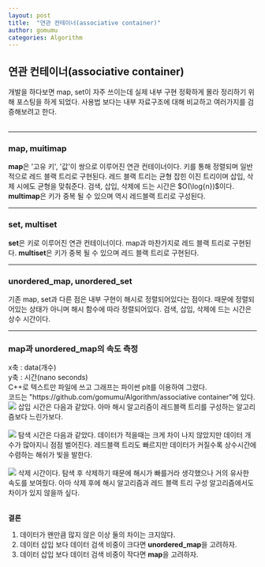 ```yaml
---
layout: post
title:  "연관 컨테이너(associative container)"
author: gomumu
categories: Algorithm
---
```


<h2 id="headings">연관 컨테이너(associative container)</h2>
<p>
개발을 하다보면 map, set이 자주 쓰이는데 실제 내부 구현 정확하게 몰라 정리하기 위해 포스팅을 하게 되었다.
사용법 보다는 내부 자료구조에 대해 비교하고 여러가지를 검증해보려고 한다.<br><br>
</p>
<hr>

<p>
<h3>map, muitimap</h3>
<b>map</b>은 '고유 키', '값'이 쌍으로 이루어진 연관 컨테이너이다. 키를 통해 정렬되며 일반적으로 레드 블랙 트리로 구현된다.
레드 블랙 트리는 균형 잡힌 이진 트리이며 삽입, 삭제 시에도 균형을 맞춰준다. 검색, 삽입, 삭제에 드는 시간은 $O(\log{n})$이다. 
<b>multimap</b>은 키가 중복 될 수 있으며 역시 레드블랙 트리로 구성된다.
</p><hr>

<p>
<h3>set, multiset</h3>
<b>set</b>은 키로 이루어진 연관 컨테이너이다. map과 마찬가지로 레드 블랙 트리로 구현된다.
<b>multiset</b>은 키가 중복 될 수 있으며 레드 블랙 트리로 구현된다.
</p><hr>

<p>
<h3>unordered_map, unordered_set</h3>
기존 map, set과 다른 점은 내부 구현이 해시로 정렬되어있다는 점이다. 때문에 정렬되어있는 상태가 아니며 해시 함수에 따라 정렬되어있다.
검색, 삽입, 삭제에 드는 시간은 상수 시간이다.
</p><hr>

<h3>map과 unordered_map의 속도 측정</h3>
<p>
x축 : data(개수)<br>
y축 : 시간(nano seconds)<br>
C++로 텍스트만 파일에 쓰고 그래프는 파이썬 plt를 이용하여 그렸다.<br>
코드는 "https://github.com/gomumu/Algorithm/associative container"에 있다.<br>

<img data-action="zoom" src='{{ "/assets/post/insert.PNG" | relative_url }}' >
삽입 시간은 다음과 같았다. 아마 해시 알고리즘이 레드블랙 트리를 구성하는 알고리즘보다 느린가보다.
<br><br>


<img data-action="zoom" src='{{ "/assets/post/find.PNG" | relative_url }}' >
탐색 시간은 다음과 같았다. 데이터가 적을때는 크게 차이 나지 않았지만 데이터 개수가 많아지니 점점 벌어진다. 레드블랙 트리도 빠르지만 데이터가 커질수록 상수시간에 수렴하는 해쉬가 빛을 발한다.
<br><br>

<img data-action="zoom" src='{{ "/assets/post/delete.PNG" | relative_url }}' >
삭제 시간이다. 탐색 후 삭제하기 때문에 해시가 빠를거라 생각했으나 거의 유사한 속도를 보여줬다.
아마 삭제 후에 해시 알고리즘과 레드 블랙 트리 구성 알고리즘에서도 차이가 있지 않을까 싶다.<br><br>

<b>결론</b><br>
1. 데이터가 왠만큼 많지 않은 이상 둘의 차이는 크지않다.<br>
2. 데이터 삽입 보다 데이터 검색 비중이 크다면 <b>unordered_map</b>을 고려하자.<br>
3. 데이터 삽입 보다 데이터 검색 비중이 작다면 <b>map</b>을 고려하자.<br>
</p>